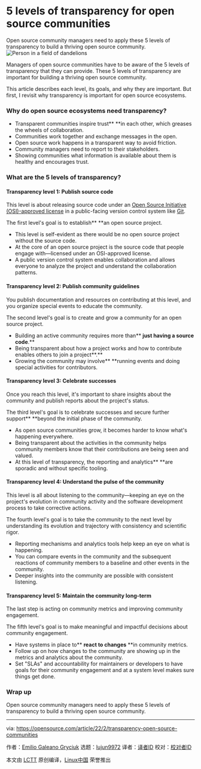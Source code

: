 [#]: subject: "5 levels of transparency for open source communities"
[#]: via: "https://opensource.com/article/22/2/transparency-open-source-communities"
[#]: author: "Emilio Galeano Gryciuk https://opensource.com/users/egaleano"
[#]: collector: "lujun9972"
[#]: translator: " "
[#]: reviewer: " "
[#]: publisher: " "
[#]: url: " "

5 levels of transparency for open source communities
======
Open source community managers need to apply these 5 levels of
transparency to build a thriving open source community.
![Person in a field of dandelions][1]

Managers of open source communities have to be aware of the 5 levels of transparency that they can provide. These 5 levels of transparency are important for building a thriving open source community. 

This article describes each level, its goals, and why they are important. But first, I revisit why transparency is important for open source ecosystems.

### Why do open source ecosystems need transparency?

  * Transparent communities inspire trust** **in each other, which greases the wheels of collaboration.
  * Communities work together and exchange messages in the open.
  * Open source work happens in a transparent way to avoid friction.
  * Community managers need to report to their stakeholders.
  * Showing communities what information is available about them is healthy and encourages trust.



### What are the 5 levels of transparency?

#### Transparency level 1: Publish source code

This level is about releasing source code under an [Open Source Initiative (OSI)-approved license][2] in a public-facing version control system like [Git][3].

The first level's goal is to establish** **an open source project.

  * This level is self-evident as there would be no open source project without the source code.
  * At the core of an open source project is the source code that people engage with—licensed under an OSI-approved license.
  * A public version control system enables collaboration and allows everyone to analyze the project and understand the collaboration patterns.



#### Transparency level 2: Publish community guidelines

You publish documentation and resources on contributing at this level, and you organize special events to educate the community.

The second level's goal is to create and grow a community for an open source project.

  * Building an active community requires more than** **just having a source code**.**
  * Being transparent about how a project works and how to contribute enables others to join a project**.**
  * Growing the community may involve** **running events and doing special activities for contributors.



#### Transparency level 3: Celebrate successes

Once you reach this level, it's important to share insights about the community and publish reports about the project's status.

The third level's goal is to celebrate successes and secure further support** **beyond the initial phase of the community.

  * As open source communities grow, it becomes harder to know what's happening everywhere.
  * Being transparent about the activities in the community helps community members know that their contributions are being seen and valued.
  * At this level of transparency, the reporting and analytics** **are sporadic and without specific tooling. 



#### Transparency level 4: Understand the pulse of the community

This level is all about listening to the community—keeping an eye on the project's evolution in community activity and the software development process to take corrective actions.

The fourth level's goal is to take the community to the next level by understanding its evolution and trajectory with consistency and scientific rigor.

  * Reporting mechanisms and analytics tools help keep an eye on what is happening.
  * You can compare events in the community and the subsequent reactions of community members to a baseline and other events in the community.
  * Deeper insights into the community are possible with consistent listening.



#### Transparency level 5: Maintain the community long-term

The last step is acting on community metrics and improving community engagement.

The fifth level's goal is to make meaningful and impactful decisions about community engagement.

  * Have systems in place to** **react to changes** **in community metrics.
  * Follow up on how changes to the community are showing up in the metrics and analytics about the community.
  * Set "SLAs" and accountability for maintainers or developers to have goals for their community engagement and at a system level makes sure things get done.



### Wrap up

Open source community managers need to apply these 5 levels of transparency to build a thriving open source community.

--------------------------------------------------------------------------------

via: https://opensource.com/article/22/2/transparency-open-source-communities

作者：[Emilio Galeano Gryciuk][a]
选题：[lujun9972][b]
译者：[译者ID](https://github.com/译者ID)
校对：[校对者ID](https://github.com/校对者ID)

本文由 [LCTT](https://github.com/LCTT/TranslateProject) 原创编译，[Linux中国](https://linux.cn/) 荣誉推出

[a]: https://opensource.com/users/egaleano
[b]: https://github.com/lujun9972
[1]: https://opensource.com/sites/default/files/styles/image-full-size/public/lead-images/OSDC_dandelion_520x292.png?itok=-xhFQvUj (Person in a field of dandelions)
[2]: https://opensource.org/licenses
[3]: https://opensource.com/tags/git
